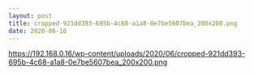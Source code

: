 ```yaml
---
layout: post
title: cropped-921dd393-695b-4c68-a1a8-0e7be5607bea_200x200.png
date: 2020-06-16
---
```


https://192.168.0.16/wp-content/uploads/2020/06/cropped-921dd393-695b-4c68-a1a8-0e7be5607bea_200x200.png